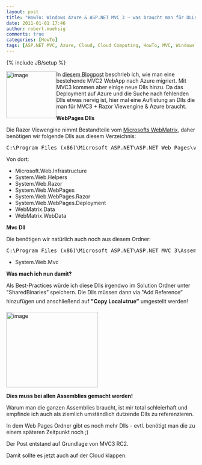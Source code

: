 ```yaml
---
layout: post
title: "HowTo: Windows Azure & ASP.NET MVC 3 – was braucht man für DLLs?"
date: 2011-01-01 17:46
author: robert.muehsig
comments: true
categories: [HowTo]
tags: [ASP.NET MVC, Azure, Cloud, Cloud Computing, HowTo, MVC, Windows Azure]
---
```

{% include JB/setup %}
<p><a href="{{BASE_PATH}}/assets/wp-images/image1145.png"><img style="border-bottom: 0px; border-left: 0px; margin: 0px; display: inline; border-top: 0px; border-right: 0px" title="image" border="0" alt="image" align="left" src="{{BASE_PATH}}/assets/wp-images/image_thumb327.png" width="133" height="125" /></a>In <a href="{{BASE_PATH}}/2010/11/30/howto-eine-bestehende-webapp-nach-azure-migrieren/">diesem Blogpost</a> beschrieb ich, wie man eine bestehende MVC2 WebApp nach Azure migriert. Mit MVC3 kommen aber einige neue Dlls hinzu. Da das Deployment auf Azure und die Suche nach fehlenden Dlls etwas nervig ist, hier mal eine Auflistung an Dlls die man für MVC3 + Razor Viewengine &amp; Azure braucht. </p> <!--more-->  <p></p>  <p><strong>WebPages Dlls</strong></p>  <p>Die Razor Viewengine nimmt Bestandteile vom <a href="http://www.asp.net/webmatrix">Microsofts WebMatrix</a>, daher benötigen wir folgende Dlls aus diesem Verzeichnis:</p>  <div style="padding-bottom: 0px; margin: 0px; padding-left: 0px; padding-right: 0px; display: inline; float: none; padding-top: 0px" id="scid:812469c5-0cb0-4c63-8c15-c81123a09de7:235fcab0-814c-466a-9f32-bf1e8eacb799" class="wlWriterEditableSmartContent"><pre name="code" class="c#">C:\Program Files (x86)\Microsoft ASP.NET\ASP.NET Web Pages\v1.0\Assemblies</pre></div>

<p>Von dort:</p>

<ul>
  <li>Microsoft.Web.Infrastructure</li>

  <li>System.Web.Helpers</li>

  <li>System.Web.Razor</li>

  <li>System.Web.WebPages</li>

  <li>System.Web.WebPages.Razor</li>

  <li>System.Web.WebPages.Deployment</li>

  <li>WebMatrix.Data</li>

  <li>WebMatrix.WebData</li>
</ul>

<p><strong>Mvc Dll</strong></p>

<p>Die benötigen wir natürlich auch noch aus diesem Ordner:</p>

<div style="padding-bottom: 0px; margin: 0px; padding-left: 0px; padding-right: 0px; display: inline; float: none; padding-top: 0px" id="scid:812469c5-0cb0-4c63-8c15-c81123a09de7:8bac47c1-860a-4329-806b-35b9a7f226fa" class="wlWriterEditableSmartContent"><pre name="code" class="c#">C:\Program Files (x86)\Microsoft ASP.NET\ASP.NET MVC 3\Assemblies</pre></div>

<ul>
  <li>System.Web.Mvc</li>
</ul>

<p><strong>Was mach ich nun damit?</strong></p>

<p>Als Best-Practices würde ich diese Dlls irgendwo im Solution Ordner unter "SharedBinaries” speichern. Die Dlls müssen dann via "Add Reference” hinzufügen und anschließend auf <strong>"Copy Local=true”</strong> umgestellt werden!</p>

<p><a href="{{BASE_PATH}}/assets/wp-images/image1146.png"><img style="border-bottom: 0px; border-left: 0px; display: inline; border-top: 0px; border-right: 0px" title="image" border="0" alt="image" src="{{BASE_PATH}}/assets/wp-images/image_thumb328.png" width="244" height="200" /></a> </p>

<p><strong>Dies muss bei allen Assemblies gemacht werden!</strong></p>

<p>Warum man die ganzen Assemblies braucht, ist mir total schleierhaft und empfinde ich auch als ziemlich umständlich dutzende Dlls zu referenzieren. </p>

<p>In dem Web Pages Ordner gibt es noch mehr Dlls - evtl. benötigt man die zu einem späteren Zeitpunkt noch ;) </p>

<p>Der Post entstand auf Grundlage von MVC3 RC2.</p>

<p>Damit sollte es jetzt auch auf der Cloud klappen.</p>

